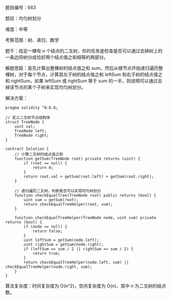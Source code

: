 题目编号：663

题目：均匀树划分

难度：中等

考察范围：树、递归、数学

题干：给定一棵有 n 个结点的二叉树，你的任务是检查是否可以通过去掉树上的一条边将树分成恰好两个结点值之和相等的两部分。

解题思路：首先计算出整棵树的结点值之和 sum，然后从根节点开始递归遍历整棵树，对于每个节点，计算其左子树的结点值之和 leftSum 和右子树的结点值之和 rightSum，如果 leftSum 或 rightSum 等于 sum 的一半，则说明可以通过去掉该节点的某个子树来实现均匀树划分。

解决方案：

```solidity
pragma solidity ^0.8.0;

// 定义二叉树节点结构体
struct TreeNode {
    uint val;
    TreeNode left;
    TreeNode right;
}

contract Solution {
    // 计算二叉树的结点值之和
    function getSum(TreeNode root) private returns (uint) {
        if (root == null) {
            return 0;
        }
        return root.val + getSum(root.left) + getSum(root.right);
    }

    // 递归遍历二叉树，判断是否可以实现均匀树划分
    function checkEqualTree(TreeNode root) public returns (bool) {
        uint sum = getSum(root);
        return checkEqualTreeHelper(root, sum);
    }

    function checkEqualTreeHelper(TreeNode node, uint sum) private returns (bool) {
        if (node == null) {
            return false;
        }
        uint leftSum = getSum(node.left);
        uint rightSum = getSum(node.right);
        if (leftSum == sum / 2 || rightSum == sum / 2) {
            return true;
        }
        return checkEqualTreeHelper(node.left, sum) || checkEqualTreeHelper(node.right, sum);
    }
}
```

算法复杂度：时间复杂度为 O(n^2)，空间复杂度为 O(n)，其中 n 为二叉树的结点数。